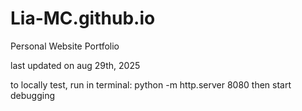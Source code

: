 # Lia-MC.github.io
Personal Website Portfolio

last updated on aug 29th, 2025

to locally test, run in terminal: python -m http.server 8080
then start debugging